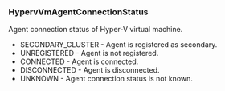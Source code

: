 ### HypervVmAgentConnectionStatus
Agent connection status of Hyper-V virtual machine.

- SECONDARY_CLUSTER - Agent is registered as secondary.
- UNREGISTERED - Agent is not registered.
- CONNECTED - Agent is connected.
- DISCONNECTED - Agent is disconnected.
- UNKNOWN - Agent connection status is not known.

